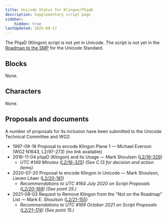 ```yaml
---
title: Unicode Status for Klingon/PIqaD
description: Supplementary script page
sidebar:
    hidden: true
lastUpdated: 2025-09-17
---
```


The PIqaD (Klingon) script is not yet in Unicode. The script is not yet in the [Roadmap to the SMP](http://www.unicode.org/roadmaps/smp/) for the Unicode Standard.

## Blocks

None.

## Characters

None.

## Proposals and documents

A number of proposals for its inclusion have been submitted to the Unicode Technical Committee and WG2:
- 1997-09-18 Proposal to encode Klingon Plane 1 — Michael Everson (WG2 N1643, L2/97-273) (no link available)
- 2016-11-04 pIqaD (Klingon) and its Usage — Mark Shoulsen ([L2/16-329](http://www.unicode.org/cgi-bin/GetMatchingDocs.pl?L2/16-329))
  - _UTC #149 Minutes ([L2/16-325](http://www.unicode.org/L2/L2016/16325.htm)) (See C.13 for decision and action items)_
- 2020-07-20 Proposal to encode Klingon in Unicode — Mark Shoulson, Lieven Litaer ([L2/20-181](http://www.unicode.org/cgi-bin/GetMatchingDocs.pl?L2/20-181))
  - _Recommendations to UTC #164 July 2020 on Script Proposals ([L2/20-169](https://www.unicode.org/L2/L2020/20169-script-adhoc-rept.pdf)) (See point 25.)_
- 2021-08-03 Request to Remove Klingon from the "Not on the Roadmap" List — Mark E. Shoulson ([L2/21-155](http://www.unicode.org/cgi-bin/GetMatchingDocs.pl?L2/21-155))
  - _Recommendations to UTC #169 October  2021 on Script Proposals ([L2/21-174](http://www.unicode.org/L2/L2021/21174-script-adhoc-rept.pdf)) (See point 15.)_
